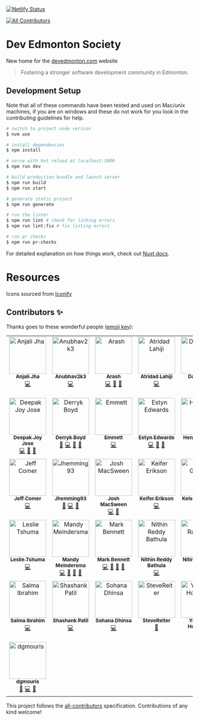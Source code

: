 [![Netlify Status](https://api.netlify.com/api/v1/badges/5f9bdcfb-7b48-46e8-a58d-dfd2b32d8ccc/deploy-status)](https://app.netlify.com/sites/dev-edmonton/deploys)

<!-- ALL-CONTRIBUTORS-BADGE:START - Do not remove or modify this section -->
[![All Contributors](https://img.shields.io/badge/all_contributors-36-orange.svg?style=flat-square)](#contributors-)
<!-- ALL-CONTRIBUTORS-BADGE:END -->

# Dev Edmonton Society

New home for the [devedmonton.com](devedmonton.com) website

> Fostering a stronger software development community in Edmonton.

## Development Setup

Note that all of these commands have been tested and used on Mac/unix machines, if you are on windows and these do not work for you look in the contributing guidelines for help.

```bash
# switch to project node version
$ nvm use

# install dependencies
$ npm install

# serve with hot reload at localhost:3000
$ npm run dev

# build production bundle and launch server
$ npm run build
$ npm run start

# generate static project
$ npm run generate

# run the linter
$ npm run lint # check for linting errors
$ npm run lint:fix # fix linting errors

# run pr checks
$ npm run pr-checks
```

For detailed explanation on how things work, check out [Nuxt docs](https://nuxt.com).

# Resources

Icons sourced from [Iconify](https://iconify.design/icon-sets/ph/)

## Contributors ✨

Thanks goes to these wonderful people ([emoji key](https://allcontributors.org/docs/en/emoji-key)):

<!-- ALL-CONTRIBUTORS-LIST:START - Do not remove or modify this section -->
<!-- prettier-ignore-start -->
<!-- markdownlint-disable -->
<table>
  <tbody>
    <tr>
      <td align="center" valign="top" width="14.28%"><a href="https://github.com/blizet"><img src="https://avatars.githubusercontent.com/u/109814198?v=4?s=100" width="100px;" alt="Anjali Jha"/><br /><sub><b>Anjali Jha</b></sub></a><br /><a href="https://github.com/devedmonton/DES-Website/commits?author=blizet" title="Code">💻</a></td>
      <td align="center" valign="top" width="14.28%"><a href="https://github.com/Anubhav2k3"><img src="https://avatars.githubusercontent.com/u/154492989?v=4?s=100" width="100px;" alt="Anubhav2k3"/><br /><sub><b>Anubhav2k3</b></sub></a><br /><a href="https://github.com/devedmonton/DES-Website/commits?author=Anubhav2k3" title="Code">💻</a></td>
      <td align="center" valign="top" width="14.28%"><a href="http://arashsheyda.me"><img src="https://avatars.githubusercontent.com/u/38922203?v=4?s=100" width="100px;" alt="Arash"/><br /><sub><b>Arash</b></sub></a><br /><a href="https://github.com/devedmonton/DES-Website/commits?author=arashsheyda" title="Code">💻</a> <a href="#ideas-arashsheyda" title="Ideas, Planning, & Feedback">🤔</a> <a href="https://github.com/devedmonton/DES-Website/pulls?q=is%3Apr+reviewed-by%3Aarashsheyda" title="Reviewed Pull Requests">👀</a></td>
      <td align="center" valign="top" width="14.28%"><a href="https://atri.dad"><img src="https://avatars.githubusercontent.com/u/88056492?v=4?s=100" width="100px;" alt="Atridad Lahiji"/><br /><sub><b>Atridad Lahiji</b></sub></a><br /><a href="https://github.com/devedmonton/DES-Website/commits?author=atridadl" title="Code">💻</a></td>
      <td align="center" valign="top" width="14.28%"><a href="http://djphan.github.io/home-page/"><img src="https://avatars.githubusercontent.com/u/6673572?v=4?s=100" width="100px;" alt="Dan Phan"/><br /><sub><b>Dan Phan</b></sub></a><br /><a href="https://github.com/devedmonton/DES-Website/commits?author=djphan" title="Code">💻</a> <a href="#design-djphan" title="Design">🎨</a></td>
      <td align="center" valign="top" width="14.28%"><a href="https://github.com/dcampbelld"><img src="https://avatars.githubusercontent.com/u/48037071?v=4?s=100" width="100px;" alt="Danielle Campbell"/><br /><sub><b>Danielle Campbell</b></sub></a><br /><a href="https://github.com/devedmonton/DES-Website/pulls?q=is%3Apr+reviewed-by%3Adcampbelld" title="Reviewed Pull Requests">👀</a></td>
      <td align="center" valign="top" width="14.28%"><a href="https://github.com/Danbka-Taranbka"><img src="https://avatars.githubusercontent.com/u/114756664?v=4?s=100" width="100px;" alt="Danylo Klymiuk"/><br /><sub><b>Danylo Klymiuk</b></sub></a><br /><a href="https://github.com/devedmonton/DES-Website/commits?author=Danbka-Taranbka" title="Code">💻</a></td>
    </tr>
    <tr>
      <td align="center" valign="top" width="14.28%"><a href="https://github.com/deejayjay"><img src="https://avatars.githubusercontent.com/u/72120524?v=4?s=100" width="100px;" alt="Deepak Joy Jose"/><br /><sub><b>Deepak Joy Jose</b></sub></a><br /><a href="https://github.com/devedmonton/DES-Website/commits?author=deejayjay" title="Code">💻</a> <a href="#ideas-deejayjay" title="Ideas, Planning, & Feedback">🤔</a> <a href="https://github.com/devedmonton/DES-Website/pulls?q=is%3Apr+reviewed-by%3Adeejayjay" title="Reviewed Pull Requests">👀</a></td>
      <td align="center" valign="top" width="14.28%"><a href="https://github.com/dboydgit"><img src="https://avatars.githubusercontent.com/u/24216368?v=4?s=100" width="100px;" alt="Derryk Boyd"/><br /><sub><b>Derryk Boyd</b></sub></a><br /><a href="#design-dboydgit" title="Design">🎨</a> <a href="https://github.com/devedmonton/DES-Website/commits?author=dboydgit" title="Code">💻</a> <a href="https://github.com/devedmonton/DES-Website/pulls?q=is%3Apr+reviewed-by%3Adboydgit" title="Reviewed Pull Requests">👀</a> <a href="#ideas-dboydgit" title="Ideas, Planning, & Feedback">🤔</a></td>
      <td align="center" valign="top" width="14.28%"><a href="https://github.com/EmmettAMartin"><img src="https://avatars.githubusercontent.com/u/109122151?v=4?s=100" width="100px;" alt="Emmett"/><br /><sub><b>Emmett</b></sub></a><br /><a href="https://github.com/devedmonton/DES-Website/commits?author=EmmettAMartin" title="Code">💻</a></td>
      <td align="center" valign="top" width="14.28%"><a href="http://www.estynedwards.com"><img src="https://avatars.githubusercontent.com/u/1813396?v=4?s=100" width="100px;" alt="Estyn Edwards"/><br /><sub><b>Estyn Edwards</b></sub></a><br /><a href="https://github.com/devedmonton/DES-Website/commits?author=Estyn" title="Code">💻</a> <a href="#design-Estyn" title="Design">🎨</a> <a href="https://github.com/devedmonton/DES-Website/commits?author=Estyn" title="Documentation">📖</a></td>
      <td align="center" valign="top" width="14.28%"><a href="https://github.com/henrque"><img src="https://avatars.githubusercontent.com/u/43590514?v=4?s=100" width="100px;" alt="Henrique Bini"/><br /><sub><b>Henrique Bini</b></sub></a><br /><a href="https://github.com/devedmonton/DES-Website/commits?author=henrque" title="Code">💻</a> <a href="#design-henrque" title="Design">🎨</a></td>
      <td align="center" valign="top" width="14.28%"><a href="https://www.linkedin.com/in/jeevanjot-singh/"><img src="https://avatars.githubusercontent.com/u/40867747?v=4?s=100" width="100px;" alt="Jeevanjot Singh Vital"/><br /><sub><b>Jeevanjot Singh Vital</b></sub></a><br /><a href="https://github.com/devedmonton/DES-Website/commits?author=VitalJeevanjot" title="Code">💻</a></td>
      <td align="center" valign="top" width="14.28%"><a href="https://github.com/jeevikasirwani"><img src="https://avatars.githubusercontent.com/u/83456541?v=4?s=100" width="100px;" alt="Jeevika"/><br /><sub><b>Jeevika</b></sub></a><br /><a href="https://github.com/devedmonton/DES-Website/commits?author=jeevikasirwani" title="Code">💻</a></td>
    </tr>
    <tr>
      <td align="center" valign="top" width="14.28%"><a href="https://github.com/jsc215"><img src="https://avatars.githubusercontent.com/u/30930575?v=4?s=100" width="100px;" alt="Jeff Comer"/><br /><sub><b>Jeff Comer</b></sub></a><br /><a href="https://github.com/devedmonton/DES-Website/commits?author=jsc215" title="Code">💻</a></td>
      <td align="center" valign="top" width="14.28%"><a href="https://github.com/Jhemming93"><img src="https://avatars.githubusercontent.com/u/97263089?v=4?s=100" width="100px;" alt="Jhemming93"/><br /><sub><b>Jhemming93</b></sub></a><br /><a href="#ideas-Jhemming93" title="Ideas, Planning, & Feedback">🤔</a> <a href="https://github.com/devedmonton/DES-Website/commits?author=Jhemming93" title="Code">💻</a> <a href="https://github.com/devedmonton/DES-Website/pulls?q=is%3Apr+reviewed-by%3AJhemming93" title="Reviewed Pull Requests">👀</a></td>
      <td align="center" valign="top" width="14.28%"><a href="https://joshmacsween.netlify.app/"><img src="https://avatars.githubusercontent.com/u/37757951?v=4?s=100" width="100px;" alt="Josh MacSween"/><br /><sub><b>Josh MacSween</b></sub></a><br /><a href="https://github.com/devedmonton/DES-Website/commits?author=JoshMacSween" title="Code">💻</a> <a href="#design-JoshMacSween" title="Design">🎨</a></td>
      <td align="center" valign="top" width="14.28%"><a href="http://keifer.dev"><img src="https://avatars.githubusercontent.com/u/9795658?v=4?s=100" width="100px;" alt="Keifer Erikson"/><br /><sub><b>Keifer Erikson</b></sub></a><br /><a href="https://github.com/devedmonton/DES-Website/commits?author=keifererikson" title="Code">💻</a></td>
      <td align="center" valign="top" width="14.28%"><a href="https://github.com/blerg-rush"><img src="https://avatars.githubusercontent.com/u/47253497?v=4?s=100" width="100px;" alt="Kelsey Gabriel"/><br /><sub><b>Kelsey Gabriel</b></sub></a><br /><a href="https://github.com/devedmonton/DES-Website/commits?author=blerg-rush" title="Code">💻</a></td>
      <td align="center" valign="top" width="14.28%"><a href="http://www.vansloten.ca"><img src="https://avatars.githubusercontent.com/u/59428387?v=4?s=100" width="100px;" alt="KodyS"/><br /><sub><b>KodyS</b></sub></a><br /><a href="https://github.com/devedmonton/DES-Website/commits?author=kodyVS" title="Code">💻</a> <a href="#ideas-kodyVS" title="Ideas, Planning, & Feedback">🤔</a></td>
      <td align="center" valign="top" width="14.28%"><a href="https://github.com/LalitDeore"><img src="https://avatars.githubusercontent.com/u/92305713?v=4?s=100" width="100px;" alt="Lalit Deore"/><br /><sub><b>Lalit Deore</b></sub></a><br /><a href="https://github.com/devedmonton/DES-Website/commits?author=LalitDeore" title="Code">💻</a></td>
    </tr>
    <tr>
      <td align="center" valign="top" width="14.28%"><a href="https://github.com/leslietech"><img src="https://avatars.githubusercontent.com/u/49253776?v=4?s=100" width="100px;" alt="Leslie Tshuma"/><br /><sub><b>Leslie Tshuma</b></sub></a><br /><a href="https://github.com/devedmonton/DES-Website/commits?author=leslietech" title="Code">💻</a></td>
      <td align="center" valign="top" width="14.28%"><a href="http://mandymeindersma.com/"><img src="https://avatars.githubusercontent.com/u/17459171?v=4?s=100" width="100px;" alt="Mandy Meindersma"/><br /><sub><b>Mandy Meindersma</b></sub></a><br /><a href="https://github.com/devedmonton/DES-Website/commits?author=MandyMeindersma" title="Code">💻</a> <a href="#design-MandyMeindersma" title="Design">🎨</a> <a href="https://github.com/devedmonton/DES-Website/commits?author=MandyMeindersma" title="Documentation">📖</a> <a href="https://github.com/devedmonton/DES-Website/pulls?q=is%3Apr+reviewed-by%3AMandyMeindersma" title="Reviewed Pull Requests">👀</a></td>
      <td align="center" valign="top" width="14.28%"><a href="http://burmis.ca"><img src="https://avatars.githubusercontent.com/u/61872?v=4?s=100" width="100px;" alt="Mark Bennett"/><br /><sub><b>Mark Bennett</b></sub></a><br /><a href="https://github.com/devedmonton/DES-Website/commits?author=MarkBennett" title="Code">💻</a> <a href="#design-MarkBennett" title="Design">🎨</a> <a href="https://github.com/devedmonton/DES-Website/pulls?q=is%3Apr+reviewed-by%3AMarkBennett" title="Reviewed Pull Requests">👀</a> <a href="https://github.com/devedmonton/DES-Website/commits?author=MarkBennett" title="Documentation">📖</a></td>
      <td align="center" valign="top" width="14.28%"><a href="https://github.com/innith"><img src="https://avatars.githubusercontent.com/u/97607439?v=4?s=100" width="100px;" alt="Nithin Reddy Bathula"/><br /><sub><b>Nithin Reddy Bathula</b></sub></a><br /><a href="https://github.com/devedmonton/DES-Website/commits?author=innith" title="Code">💻</a></td>
      <td align="center" valign="top" width="14.28%"><a href="https://github.com/NitinRamnani"><img src="https://avatars.githubusercontent.com/u/16476523?v=4?s=100" width="100px;" alt="Nitin Ramnani"/><br /><sub><b>Nitin Ramnani</b></sub></a><br /><a href="https://github.com/devedmonton/DES-Website/commits?author=NitinRamnani" title="Tests">⚠️</a></td>
      <td align="center" valign="top" width="14.28%"><a href="https://github.com/PrathameshSonje"><img src="https://avatars.githubusercontent.com/u/111238447?v=4?s=100" width="100px;" alt="Prathamesh sonje"/><br /><sub><b>Prathamesh sonje</b></sub></a><br /><a href="https://github.com/devedmonton/DES-Website/commits?author=PrathameshSonje" title="Code">💻</a></td>
      <td align="center" valign="top" width="14.28%"><a href="https://praveenshinde.pages.dev/"><img src="https://avatars.githubusercontent.com/u/107350270?v=4?s=100" width="100px;" alt="Praveen Shinde"/><br /><sub><b>Praveen Shinde</b></sub></a><br /><a href="https://github.com/devedmonton/DES-Website/commits?author=PraveenShinde3" title="Code">💻</a></td>
    </tr>
    <tr>
      <td align="center" valign="top" width="14.28%"><a href="https://github.com/salmy101"><img src="https://avatars.githubusercontent.com/u/104947398?v=4?s=100" width="100px;" alt="Salma Ibrahim"/><br /><sub><b>Salma Ibrahim</b></sub></a><br /><a href="https://github.com/devedmonton/DES-Website/commits?author=salmy101" title="Code">💻</a></td>
      <td align="center" valign="top" width="14.28%"><a href="https://github.com/shassshank"><img src="https://avatars.githubusercontent.com/u/115841059?v=4?s=100" width="100px;" alt="Shashank Patil"/><br /><sub><b>Shashank Patil</b></sub></a><br /><a href="https://github.com/devedmonton/DES-Website/commits?author=shassshank" title="Code">💻</a></td>
      <td align="center" valign="top" width="14.28%"><a href="https://github.com/sdhinsa11"><img src="https://avatars.githubusercontent.com/u/145224031?v=4?s=100" width="100px;" alt="Sohana Dhinsa"/><br /><sub><b>Sohana Dhinsa</b></sub></a><br /><a href="https://github.com/devedmonton/DES-Website/commits?author=sdhinsa11" title="Code">💻</a></td>
      <td align="center" valign="top" width="14.28%"><a href="https://github.com/SteveReiter"><img src="https://avatars.githubusercontent.com/u/8506743?v=4?s=100" width="100px;" alt="SteveReiter"/><br /><sub><b>SteveReiter</b></sub></a><br /><a href="https://github.com/devedmonton/DES-Website/commits?author=SteveReiter" title="Documentation">📖</a></td>
      <td align="center" valign="top" width="14.28%"><a href="https://github.com/yaroslavhoretskyi"><img src="https://avatars.githubusercontent.com/u/52444900?v=4?s=100" width="100px;" alt="Yaroslav Horetskyi"/><br /><sub><b>Yaroslav Horetskyi</b></sub></a><br /><a href="https://github.com/devedmonton/DES-Website/commits?author=yaroslavhoretskyi" title="Code">💻</a></td>
      <td align="center" valign="top" width="14.28%"><a href="https://github.com/olimpiuus"><img src="https://avatars.githubusercontent.com/u/101880197?v=4?s=100" width="100px;" alt="Yuriy Kolegin"/><br /><sub><b>Yuriy Kolegin</b></sub></a><br /><a href="https://github.com/devedmonton/DES-Website/commits?author=olimpiuus" title="Code">💻</a> <a href="#ideas-olimpiuus" title="Ideas, Planning, & Feedback">🤔</a> <a href="https://github.com/devedmonton/DES-Website/issues?q=author%3Aolimpiuus" title="Bug reports">🐛</a></td>
      <td align="center" valign="top" width="14.28%"><a href="https://rybo.dev"><img src="https://avatars.githubusercontent.com/u/53452222?v=4?s=100" width="100px;" alt="bottbott"/><br /><sub><b>bottbott</b></sub></a><br /><a href="https://github.com/devedmonton/DES-Website/commits?author=bottbott" title="Code">💻</a> <a href="https://github.com/devedmonton/DES-Website/commits?author=bottbott" title="Documentation">📖</a></td>
    </tr>
    <tr>
      <td align="center" valign="top" width="14.28%"><a href="https://github.com/dgmouris"><img src="https://avatars.githubusercontent.com/u/8164434?v=4?s=100" width="100px;" alt="dgmouris"/><br /><sub><b>dgmouris</b></sub></a><br /><a href="#ideas-dgmouris" title="Ideas, Planning, & Feedback">🤔</a> <a href="https://github.com/devedmonton/DES-Website/commits?author=dgmouris" title="Code">💻</a> <a href="https://github.com/devedmonton/DES-Website/commits?author=dgmouris" title="Documentation">📖</a></td>
    </tr>
  </tbody>
</table>

<!-- markdownlint-restore -->
<!-- prettier-ignore-end -->

<!-- ALL-CONTRIBUTORS-LIST:END -->

This project follows the [all-contributors](https://github.com/all-contributors/all-contributors) specification. Contributions of any kind welcome!
